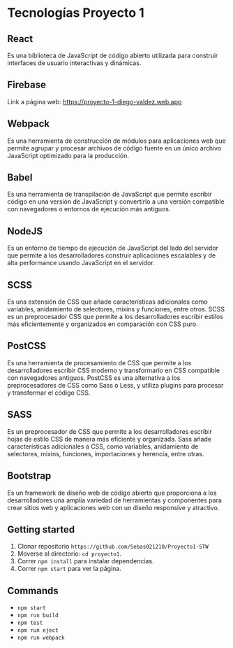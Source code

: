 # Tecnologías Proyecto 1
## React
Es una biblioteca de JavaScript de código abierto utilizada para construir interfaces de usuario interactivas y dinámicas.
## Firebase
Link a página web: https://proyecto-1-diego-valdez.web.app
## Webpack
Es una herramienta de construcción de módulos para aplicaciones web que permite agrupar y procesar archivos de código fuente en un único archivo JavaScript optimizado para la producción.
## Babel
Es una herramienta de transpilación de JavaScript que permite escribir código en una versión de JavaScript y convertirlo a una versión compatible con navegadores o entornos de ejecución más antiguos. 
## NodeJS
Es un entorno de tiempo de ejecución de JavaScript del lado del servidor que permite a los desarrolladores construir aplicaciones escalables y de alta performance usando JavaScript en el servidor.
## SCSS
Es una extensión de CSS que añade características adicionales como variables, anidamiento de selectores, mixins y funciones, entre otros. SCSS es un preprocesador CSS que permite a los desarrolladores escribir estilos más eficientemente y organizados en comparación con CSS puro.
## PostCSS
Es una herramienta de procesamiento de CSS que permite a los desarrolladores escribir CSS moderno y transformarlo en CSS compatible con navegadores antiguos. PostCSS es una alternativa a los preprocesadores de CSS como Sass o Less, y utiliza plugins para procesar y transformar el código CSS. 
## SASS
Es un preprocesador de CSS que permite a los desarrolladores escribir hojas de estilo CSS de manera más eficiente y organizada. Sass añade características adicionales a CSS, como variables, anidamiento de selectores, mixins, funciones, importaciones y herencia, entre otras. 
## Bootstrap
Es un framework de diseño web de código abierto que proporciona a los desarrolladores una amplia variedad de herramientas y componentes para crear sitios web y aplicaciones web con un diseño responsive y atractivo.
## Getting started

1. Clonar repositorio `https://github.com/Sebas021210/Proyecto1-STW`
2. Moverse al directorio: `cd proyecto1`.<br />
3. Correr `npm install` para instalar dependencias.<br />
4. Correr `npm start` para ver la página.

## Commands

- `npm start`
- `npm run build`
- `npm test`
- `npm run eject`
- `npm run webpack`
